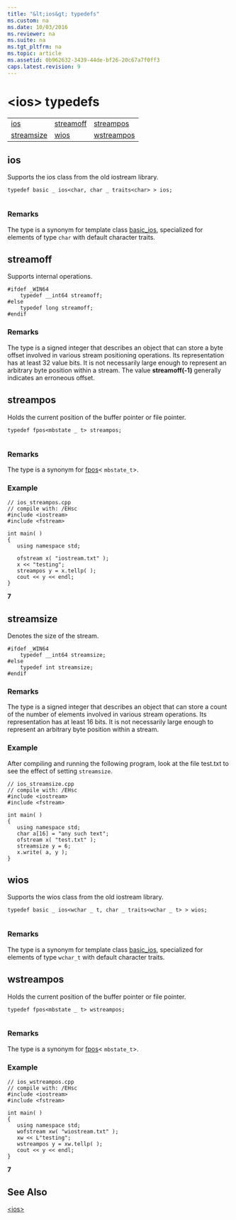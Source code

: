 ```yaml
---
title: "&lt;ios&gt; typedefs"
ms.custom: na
ms.date: 10/03/2016
ms.reviewer: na
ms.suite: na
ms.tgt_pltfrm: na
ms.topic: article
ms.assetid: 0b962632-3439-44de-bf26-20c67a7f0ff3
caps.latest.revision: 9
---
```

# &lt;ios&gt; typedefs
||||  
|-|-|-|  
|[ios](#ios)|[streamoff](#streamoff)|[streampos](#streampos)|  
|[streamsize](#streamsize)|[wios](#wios)|[wstreampos](#wstreampos)|  
  
##  <a name="ios"></a>  ios  
 Supports the ios class from the old iostream library.  
  
```  
typedef basic _ ios<char, char _ traits<char> > ios;  
  
```  
  
### Remarks  
 The type is a synonym for template class [basic_ios](../VS_visualcpp/basic_ios-Class.md), specialized for elements of type `char` with default character traits.  
  
##  <a name="streamoff"></a>  streamoff  
 Supports internal operations.  
  
```  
#ifdef _WIN64  
    typedef __int64 streamoff;  
#else  
    typedef long streamoff;  
#endif  
```  
  
### Remarks  
 The type is a signed integer that describes an object that can store a byte offset involved in various stream positioning operations. Its representation has at least 32 value bits. It is not necessarily large enough to represent an arbitrary byte position within a stream. The value **streamoff(-1)** generally indicates an erroneous offset.  
  
##  <a name="streampos"></a>  streampos  
 Holds the current position of the buffer pointer or file pointer.  
  
```  
typedef fpos<mbstate _ t> streampos;  
  
```  
  
### Remarks  
 The type is a synonym for [fpos](../VS_visualcpp/fpos-Class.md)< `mbstate_t`>.  
  
### Example  
  
```  
// ios_streampos.cpp  
// compile with: /EHsc  
#include <iostream>  
#include <fstream>  
  
int main( )   
{  
   using namespace std;  
  
   ofstream x( "iostream.txt" );  
   x << "testing";  
   streampos y = x.tellp( );  
   cout << y << endl;  
}  
```  
  
  **7**    
##  <a name="streamsize"></a>  streamsize  
 Denotes the size of the stream.  
  
```  
#ifdef _WIN64  
    typedef __int64 streamsize;  
#else  
    typedef int streamsize;  
#endif  
```  
  
### Remarks  
 The type is a signed integer that describes an object that can store a count of the number of elements involved in various stream operations. Its representation has at least 16 bits. It is not necessarily large enough to represent an arbitrary byte position within a stream.  
  
### Example  
  After compiling and running the following program, look at the file test.txt to see the effect of setting `streamsize`.  
  
```  
// ios_streamsize.cpp  
// compile with: /EHsc  
#include <iostream>  
#include <fstream>  
  
int main( )   
{  
   using namespace std;  
   char a[16] = "any such text";  
   ofstream x( "test.txt" );  
   streamsize y = 6;  
   x.write( a, y );  
}  
```  
  
##  <a name="wios"></a>  wios  
 Supports the wios class from the old iostream library.  
  
```  
typedef basic _ ios<wchar _ t, char _ traits<wchar _ t> > wios;  
  
```  
  
### Remarks  
 The type is a synonym for template class [basic_ios](../VS_visualcpp/basic_ios-Class.md), specialized for elements of type `wchar_t` with default character traits.  
  
##  <a name="wstreampos"></a>  wstreampos  
 Holds the current position of the buffer pointer or file pointer.  
  
```  
typedef fpos<mbstate _ t> wstreampos;  
  
```  
  
### Remarks  
 The type is a synonym for [fpos](../VS_visualcpp/fpos-Class.md)< `mbstate_t`>.  
  
### Example  
  
```  
// ios_wstreampos.cpp  
// compile with: /EHsc  
#include <iostream>  
#include <fstream>  
  
int main( )   
{  
   using namespace std;  
   wofstream xw( "wiostream.txt" );  
   xw << L"testing";  
   wstreampos y = xw.tellp( );  
   cout << y << endl;  
}  
```  
  
  **7**    
## See Also  
 [<ios\>](../VS_visualcpp/-ios-.md)